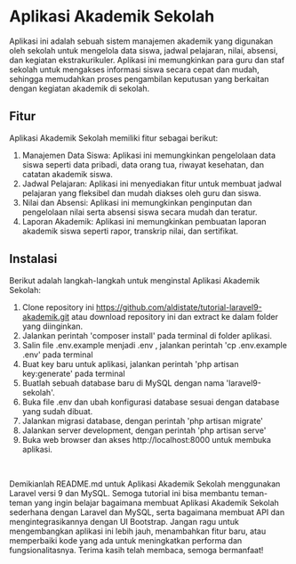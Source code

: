 <h1>Aplikasi Akademik Sekolah</h1>
<p>Aplikasi ini adalah sebuah sistem manajemen akademik yang digunakan oleh sekolah untuk mengelola data siswa, jadwal pelajaran, nilai, absensi, dan kegiatan ekstrakurikuler. Aplikasi ini memungkinkan para guru dan staf sekolah untuk mengakses informasi siswa secara cepat dan mudah, sehingga memudahkan proses pengambilan keputusan yang berkaitan dengan kegiatan akademik di sekolah.</p>

<h2>Fitur</h2>
<p>Aplikasi Akademik Sekolah memiliki fitur sebagai berikut:</p> 
  <ol>
    <li>Manajemen Data Siswa: Aplikasi ini memungkinkan pengelolaan data siswa seperti data pribadi, data orang tua, riwayat kesehatan, dan catatan akademik siswa.</li>
    <li>Jadwal Pelajaran: Aplikasi ini menyediakan fitur untuk membuat jadwal pelajaran yang fleksibel dan mudah diakses oleh guru dan siswa.</li>
    <li>Nilai dan Absensi: Aplikasi ini memungkinkan penginputan dan pengelolaan nilai serta absensi siswa secara mudah dan teratur.</li>
    <li>Laporan Akademik: Aplikasi ini memungkinkan pembuatan laporan akademik siswa seperti rapor, transkrip nilai, dan sertifikat.</li>
  </ol>

<h2>Instalasi</h2>
<p>Berikut adalah langkah-langkah untuk menginstal Aplikasi Akademik Sekolah:</p>

<ol>
  <li>Clone repository ini <a href="https://github.com/aldistate/tutorial-laravel9-akademik.git">https://github.com/aldistate/tutorial-laravel9-akademik.git</a> atau download repository ini dan extract ke dalam folder yang diinginkan.</li>
  <li>Jalankan perintah 'composer install' pada terminal di folder aplikasi.</li>
  <li>Salin file .env.example menjadi .env , jalankan perintah 'cp .env.example .env' pada terminal</li>
  <li>Buat key baru untuk aplikasi, jalankan perintah 'php artisan key:generate' pada terminal</li>
  <li>Buatlah sebuah database baru di MySQL dengan nama 'laravel9-sekolah'.</li>
  <li>Buka file .env dan ubah konfigurasi database sesuai dengan database yang sudah dibuat.</li>
  <li>Jalankan migrasi database, dengan perintah 'php artisan migrate'</li>
  <li>Jalankan server development, dengan perintah 'php artisan serve'</li>
  <li>Buka web browser dan akses http://localhost:8000 untuk membuka aplikasi.</li>
</ol>


<!-- <h2>Penggunaan</h2>
<p>Untuk menggunakan aplikasi Pembayaran Air, ikuti langkah-langkah berikut:</p>

<ol>
  <li>Buka aplikasi melalui web browser dengan mengakses http://localhost:8000.</li>
  <li>Pada halaman utama, akan terdapat tabel daftar pelanggan yang sudah terdaftar.</li>
  <li>Untuk menambahkan data pelanggan baru, klik tombol "Tambah Pembayaran Air" pada bagian atas tabel.</li>
  <li>Isikan data pelanggan pada form yang muncul dan klik tombol "Create Tagihan".</li>
  <li>Data pelanggan baru akan muncul pada tabel di halaman utama.</li>
  <li>Untuk melihat detail tagihan pelanggan, klik tombol bergambar mata pada kolom aksi pada tabel pelanggan.</li>
  <li>Pada halaman detail tagihan, akan ditampilkan informasi detail tagihan pelanggan.</li>
  <li>Untuk mengedit data pelanggan, klik tombol bergambar pensil pada kolom aksi pada tabel pelanggan di halaman utama.</li>
  <li>Pada halaman edit pelanggan, ubah data pelanggan dan klik tombol "Update Tagihan".</li>
  <li>Data pelanggan akan terupdate pada tabel di halaman utama.</li>
  <li>Untuk menghapus data pelanggan, klik tombol bergambar tong sampah pada kolom aksi pada tabel pelanggan di halaman utama.</li>
</ol> -->
<br>
<p>Demikianlah README.md untuk Aplikasi Akademik Sekolah menggunakan Laravel versi 9 dan MySQL. Semoga tutorial ini bisa membantu teman-teman yang ingin belajar bagaimana membuat Aplikasi Akademik Sekolah sederhana dengan Laravel dan MySQL, serta bagaimana membuat API dan mengintegrasikannya dengan UI Bootstrap. Jangan ragu untuk mengembangkan aplikasi ini lebih jauh, menambahkan fitur baru, atau memperbaiki kode yang ada untuk meningkatkan performa dan fungsionalitasnya. Terima kasih telah membaca, semoga bermanfaat!</p>